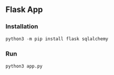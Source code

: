## Flask App

### Installation

```python
python3 -m pip install flask sqlalchemy
```

### Run

```python
python3 app.py
```